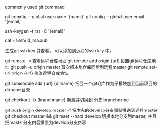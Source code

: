 commonly used git command

git connfig --global user.name '{name}'
git config --global user.email '{email}'

ssh-keygen -t rsa -C '{email}'

cat ~/.ssh/id_rsa.pub

生成git ssh key 并查看， 可以添加到远程的ssh key 中。

git remote -v 查看远程仓库地址
git remote add origin {url}  设置git远程仓库地址
git push -u origin master 首次把本地仓库同步到远程master
git remote set-url origin {url} 修改远程仓库地址

git submodule add {url} {dirname} 把另一个git仓库作为子模块加到当前项目的 dirname目录 

git checkout -b {branchname} 新建并切换到 分支 branchname

git push origin develop:master -f 把本志的develop分支强制推送到远程master
git checkout master && git reset --hard develop 切换本地分支到master, 并且把master分支内容重置为develop分支内容